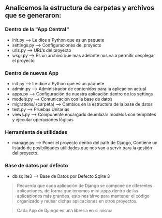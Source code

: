 ## Analicemos la estructura de carpetas y archivos que se generaron:

### Dentro de la "App Central"

* init.py --> Le dice a Python que es un paquete
* settings.py --> Configuraciones del proyecto
* urls.py --> URL’s del proyecto
* wsgl.py --> Es un archivo que mas adelante nos va a permitir desplegar el proyecto

### Dentro de nuevas App
* init.py --> Le dice a Python que es un paquete
* admin.py --> Administrador de contenidos para la aplicacion actual
* apps.py --> Configuración de nuestra aplicación dentro de los settings
* models.py --> Comunicacion con la base de datos
* migrations/ (carpeta) --> Cambios en la estructura de la base de datos
* test.py --> Pruebas Unitarias
* views.py --> Componente encargado de enlazar modelos con templates y ejecutar operaciones lógicas



### Herramienta de utilidades

* manage.py --> Poner el proyecto dentro del path de Django, Contiene un listado de posibilidades utilidades que nos van a servir para la gestión del proyecto.

### Base de datos por defecto

* db.sqlite3 --> Base de Datos por Defecto Sqlite 3

> Recuerda que cada aplicación de Django se compone de diferentes aplicaciones, de forma que tenemos mini-apps dentro de las aplicaciones más grandes, esto nos sirve para mantener el código organizado y reusar dichas aplicaciones en otros proyectos.

> Cada App de Django es una librería en si misma
